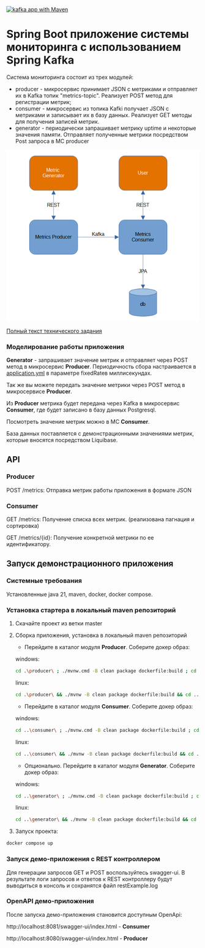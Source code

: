 [![kafka app with Maven](https://github.com/AlekseiPetrovJ/kafka/actions/workflows/maven.yml/badge.svg)](https://github.com/AlekseiPetrovJ/kafka/actions/workflows/maven.yml)

# Spring Boot приложение системы мониторинга с использованием Spring Kafka

Система мониторинга состоит из трех модулей: 
- producer - микросервис принимает JSON с метриками и отправляет их в Kafka топик "metrics-topic". Реализует POST метод для регистрации метрик;
- consumer - микросервис из топика Kafki получает JSON с метриками и записывает их в базу данных. Реализует GET методы для получения записей метрик. 
- generator - периодически запрашивает метрику uptime и некоторые значения памяти. Отправляет полученные метрики посредством Post запроса в МС producer

![Архитектура системы](architecture.png)

[Полный текст технического задания](OpenSchoolDz3.txt)

### Моделирование работы приложения

**Generator** - запрашивает значение метрик и отправляет через POST метод в микросервис **Producer**. 
Периодичность сбора настраивается в [application.yml](generator%2Fsrc%2Fmain%2Fresources%2Fapplication.yml) в параметре fixedRateв миллисекундах.

Так же вы можете передать значение метрики через POST метод в микросервисе **Producer**.

Из **Producer** метрика будет передана через Kafka в микросервис **Consumer**, где будет записано в базу данных Postgresql. 

Посмотреть значение метрик можно в МС **Consumer**.

База данных поставляется с демонстрационными значениями метрик, которые вносятся посредством Liquibase.

## API

### Producer

POST /metrics: Отправка метрик работы приложения в формате JSON

### Consumer

GET /metrics: Получение списка всех метрик. (реализована пагнация и сортировка)

GET /metrics/{id}: Получение конкретной метрики по ее идентификатору.

## Запуск демонстрационного приложения

### Системные требования
Установленные java 21, maven, docker, docker compose.

### Установка стартера в локальный maven репозиторий

1) Скачайте проект из ветки master

2) Сборка приложения, установка в локальный maven репозиторий
   - Перейдите в каталог модуля **Producer**. Соберите докер образ:

   windows:
    ```bash
    cd .\producer\ ; ./mvnw.cmd -B clean package dockerfile:build ; cd ..\
    ```
   linux:
   ```bash
   cd .\producer\ && ./mvnw -B clean package dockerfile:build && cd ..\
   ```
   - Перейдите в каталог модуля **Consumer**. Соберите докер образ:
   
   windows:
   ```bash
   cd ..\consumer\ ; ./mvnw.cmd -B clean package dockerfile:build ; cd ..\
   ```

   linux:
   ```bash
   cd ..\consumer\ && ./mvnw -B clean package dockerfile:build && cd ..\
   ```
   - Опционально. Перейдите в каталог модуля **Generator**. Соберите докер образ:
   
   windows:
   ```bash
   cd ..\generator\ ; ./mvnw.cmd -B clean package dockerfile:build ; cd ..\
   ```
   
   linux:
   ```bash
   cd ..\generator\ && ./mvnw -B clean package dockerfile:build && cd ..\
   ```

3) Запуск проекта:

```bash
docker compose up
```

### Запуск демо-приложения с REST контроллером

Для генерации запросов GET и POST воспользуйтесь swagger-ui.
В результате логи запросов и ответов к REST контроллеру будут выводиться в консоль и сохранятся файл restExample.log

### OpenAPI демо-приложения

После запуска демо-приложения становится доступным OpenApi:

http://localhost:8081/swagger-ui/index.html - **Consumer**

http://localhost:8080/swagger-ui/index.html - **Producer**


